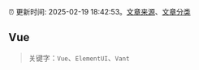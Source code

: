 :alarm_clock: 更新时间: 2025-02-19 18:42:53。[文章来源](/README.md)、[文章分类](/TAGS.md)

## Vue


> 关键字：`Vue`、`ElementUI`、`Vant`



